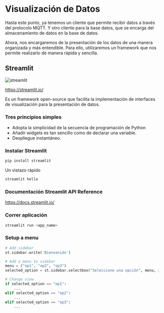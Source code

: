 # Visualización de Datos

Hasta este punto, ya tenemos un cliente que permite recibir datos a través del protocolo MQTT. Y otro cliente para la base datos, que se encarga del almacenamiento de datos en la base de datos.

Ahora, nos encargaremos de la presentación de los datos de una manera organizada y más entendible. Para ello, utilizaremos un framework que nos permite realizarlo de manera rápida y sencilla.

## Streamlit
![streamlit](https://eclecticaboutdata.com/wp-content/uploads/2021/10/DataVisualizationLibraries_HEADERIMAGE_1.png)


https://streamlit.io/

Es un framework open-source que facilita la implementación de interfaces de visualización para la presentación de datos. 

### Tres principios simples

+ Adopta la simplicidad de la secuencia de programación de Python
+ Añadir widgets es tan sencillo como de declarar una variable.
+ Despliegue instantáneo.

### Instalar Streamlit

```bash
pip install streamlit
```

Un vistazo rápido

```bash
streamlit hello
```

### Documentación Streamlit API Reference

https://docs.streamlit.io/

### Correr aplicación

```bash
streamlit run <app_name>
```

### Setup a menu

```python
# Add sidebar
st.sidebar.write('Bienvenido')

# Add a menu to sidebar
menu = ("op1", "op2", "op3")
selected_option = st.sidebar.selectbox("Seleccione una opción", menu, index=0)

# Change view
if selected_option == "op1":
    ...
elif selected_option == "op2":
    ...
elif selected_option == "op3":
    ...
```